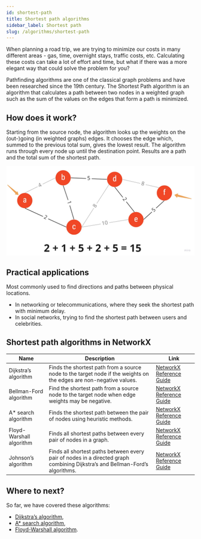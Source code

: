 ```yaml
---
id: shortest-path
title: Shortest path algorithms
sidebar_label: Shortest path
slug: /algorithms/shortest-path
---
```


When planning a road trip, we are trying to minimize our costs in many different areas - gas, time, overnight stays, traffic costs, etc. Calculating these costs can take a lot of effort and time, but what if there was a more elegant way that could solve the problem for you? 

Pathfinding algorithms are one of the classical graph problems and have been researched since the 19th century. The Shortest Path algorithm is an algorithm that calculates a path between two nodes in a weighted graph such as the sum of the values on the edges that form a path is minimized. 

## How does it work?

Starting from the source node, the algorithm looks up the weights on the (out-)going (in weighted graphs) edges. It chooses the edge which, summed to the previous total sum, gives the lowest result. The algorithm runs through every node up until the destination point. Results are a path and the total sum of the shortest path.

![Shortest path example](/img/algorithms/shortest-path/shortest-path-example.jpg)

## Practical applications

Most commonly used to find directions and paths between physical locations.
* In networking or telecommunications, where they seek the shortest path with minimum delay.
* In social networks, trying to find the shortest path between users and celebrities.

## Shortest path algorithms in NetworkX

| Name                         | Description                                                                                                                           | Link                     |
|------------------------------|---------------------------------------------------------------------------------------------------------------------------------------|--------------------------|
| Dijkstra’s algorithm     | Finds the shortest path from a source node to the target node if the weights on the edges are non-negative values.           | [NetworkX Reference Guide](https://networkx.org/documentation/stable/reference/algorithms/generated/networkx.algorithms.shortest_paths.generic.shortest_path.html#networkx.algorithms.shortest_paths.generic.shortest_path) |
| Bellman-Ford algorithm   | Find the shortest path from a source node to the target node when edge weights may be negative.                              | [NetworkX Reference Guide](https://networkx.org/documentation/stable/reference/algorithms/generated/networkx.algorithms.shortest_paths.generic.shortest_path.html#networkx.algorithms.shortest_paths.generic.shortest_path) |
| A* search algorithm      | Finds the shortest path between the pair of nodes using heuristic methods.                                                   | [NetworkX Reference Guide](https://networkx.org/documentation/stable/reference/algorithms/generated/networkx.algorithms.shortest_paths.astar.astar_path.html#networkx.algorithms.shortest_paths.astar.astar_path) |
| Floyd-Warshall algorithm | Finds all shortest paths between every pair of nodes in a graph.                                                             | [NetworkX Reference Guide](https://networkx.org/documentation/stable/reference/algorithms/generated/networkx.algorithms.shortest_paths.dense.floyd_warshall.html#networkx.algorithms.shortest_paths.dense.floyd_warshall) |
| Johnson’s algorithm      | Finds all shortest paths between every pair of nodes in a directed graph combining Dijkstra’s and Bellman-Ford’s algorithms. | [NetworkX Reference Guide](https://networkx.org/documentation/stable/reference/algorithms/generated/networkx.algorithms.shortest_paths.weighted.johnson.html#networkx.algorithms.shortest_paths.weighted.johnson) |

## Where to next?

So far, we have covered these algorithms:
* [Dijkstra’s algorithm](/algorithms/shortest-path/dijkstra),
* [A* search algorithm](/algorithms/shortest-path/a-star-search),
* [Floyd-Warshall algorithm](/algorithms/shortest-path/floyd-warshall).
